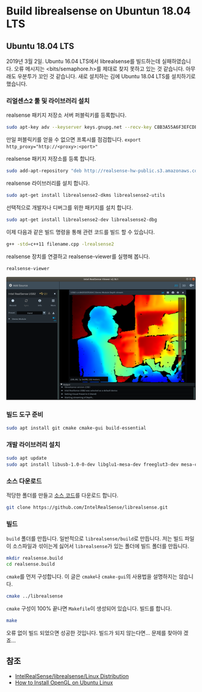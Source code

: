 # Build librealsense on Ubuntun 18.04 LTS

## Ubuntu 18.04 LTS

2019년 3월 2일. Ubuntu 16.04 LTS에서 librealsense를 빌드하는데 실패하였습니다. 오류 메시지는 <bits/semaphore.h>를 제대로 찾지 못하고 있는 것 같습니다. 아무래도 우분투가 꼬인 것 같습니다. 새로 설치하는 김에 Ubuntu 18.04 LTS를 설치하기로 했습니다.

### 리얼센스2 툴 및 라이브러리 설치

realsense 패키지 저장소 서버 퍼블릭키를 등록합니다.

```sh
sudo apt-key adv --keyserver keys.gnupg.net --recv-key C8B3A55A6F3EFCDE || sudo apt-key adv --keyserver hkp://keyserver.ubuntu.com:80 --recv-key C8B3A55A6F3EFCDE
```

만일 퍼블릭키를 얻을 수 없으면 프록시를 점검합니다. `export http_proxy="http://<proxy>:<port>"`

realsense 패키지 저장소를 등록 합니다.

``` sh
sudo add-apt-repository "deb http://realsense-hw-public.s3.amazonaws.com/Debian/apt-repo bionic main" -u
```

realsense 라이브러리를 설치 합니다.

```sh
sudo apt-get install librealsense2-dkms librealsense2-utils
```

선택적으로 개발자나 디버그를 위한 패키지를 설치 합니다.

```sh
sudo apt-get install librealsense2-dev librealsense2-dbg
```

이제 다음과 같은 빌드 명령을 통해 관련 코드를 빌드 할 수 있습니다.

```sh
g++ -std=c++11 filename.cpp -lrealsense2
```

realsense 장치를 연결하고 realsense-viewer를 실행해 봅니다.

```sh
realsense-viewer
```

![1551538118506](build_librealsense_ubuntu_1604.assets/1551538118506.png)

### 빌드 도구 준비

```sh
sudo apt install git cmake cmake-gui build-essential
```

### 개발 라이브러리 설치

```sh
sudo apt update
sudo apt install libusb-1.0-0-dev libglu1-mesa-dev freeglut3-dev mesa-common-dev
```

### 소스 다운로드

적당한 폴더를 만들고 [소스 코드](https://github.com/IntelRealSense/librealsense)를 다운로드 합니다.

```sh
git clone https://github.com/IntelRealSense/librealsense.git
```

### 빌드

`build` 폴더를 만듭니다. 일반적으로 `librealsense/build`로 만듭니다. 저는 빌드 파일이 소스파일과 섞이는게 싫어서 `librealsense`가 있는 폴더에 빌드 폴더를 만듭니다. 

```sh
mkdir realsense.build
cd realsense.build
```

`cmake`를 먼저 구성합니다. 이 글은 `cmake`나 `cmake-gui`의 사용법을 설명하지는 않습니다.

```sh
cmake ../librealsense
```

`cmake` 구성이 100% 끝나면 `Makefile`이 생성되어 있습니다. 빌드를 합니다.

```sh
make
```

오류 없이 빌드 되었으면 성공한 것입니다. 빌드가 되지 않는다면... 문제를 찾아야 겠죠...

## 참조

- [IntelRealSense/librealsense/Linux Distribution](https://github.com/IntelRealSense/librealsense/blob/master/doc/distribution_linux.md)
- [How to Install OpenGL on Ubuntu Linux](http://www.codebind.com/linux-tutorials/install-opengl-ubuntu-linux/)